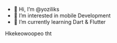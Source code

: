 - 👋 Hi, I’m @yoziliks
- 👀 I’m interested in mobile Development
- 🌱 I’m currently learning Dart & Flutter


<!---
yoziliks/yoziliks is a ✨ special ✨ repository because its `README.md` (this file) appears on your GitHub profile.
You can click the Preview link to take a look at your changes.
--->
Hkekeowoopeo
tht
